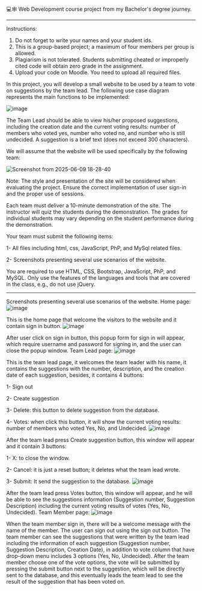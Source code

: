 💻🕸️ Web Development course project from my Bachelor's degree journey.

----
Instructions:
1. Do not forget to write your names and your student ids.
2. This is a group-based project; a maximum of four members per group is allowed. 
3. Plagiarism is not tolerated. Students submitting cheated or improperly cited code will obtain zero grade in the assignment.
4. Upload your code on Moodle. You need to upload all required files.

In this project, you will develop a small website to be used by a team to vote on suggestions by the team lead. The following use case diagram represents the main functions to be implemented:

![image](https://github.com/user-attachments/assets/ef51378d-a1d8-457d-a019-dd315a55e1f8)


The Team Lead should be able to view his/her proposed suggestions, including the creation date and the current voting results: number of members who voted yes, number who voted no, and number who is still undecided. A suggestion is a brief text (does not exceed 300 characters).

We will assume that the website will be used specifically by the following team:

![Screenshot from 2025-06-09 18-28-40](https://github.com/user-attachments/assets/b8194a52-125f-4d55-a9e2-343dd84ea3ce)

Note: The style and presentation of the site will be considered when evaluating the project. Ensure the correct implementation of user sign-in and the proper use of sessions.

Each team must deliver a 10-minute demonstration of the site. The instructor will quiz the students during the demonstration. The grades for individual students may vary depending on the student performance during the demonstration.

Your team must submit the following items:

1- All files including html, css, JavaScript, PhP, and MySql related files.

2- Screenshots presenting several use scenarios of the website.

You are required to use HTML, CSS, Bootstrap, JavaScript, PhP, and MySQL. Only use the features of the languages and tools that are covered in the class, e.g., do not use jQuery. 

----

Screenshots presenting several use scenarios of the website.
Home page:
![image](https://github.com/user-attachments/assets/caa51e1e-52ae-43e6-872f-7ecd7d26b631)

This is the home page that welcome the visitors to the website and it contain sign in button.
![image](https://github.com/user-attachments/assets/e659216f-4d86-4189-8fa0-aa364d768b12)


After user click on sign in button, this popup form for sign in will appear, which require username and password for signing in, and the user can close the popup window.
Team Lead page:
![image](https://github.com/user-attachments/assets/e5becb77-08c1-45b1-aa7b-b9772a9595f8)


This is the team lead page, it welcomes the team leader with his name, it contains the suggestions with the number, description, and the creation date of each suggestion, besides, it contains 4 buttons:

1- Sign out

2- Create suggestion

3- Delete: this button to delete suggestion from the database.

4- Votes: when click this button, it will show the current voting results: number of members who voted Yes, No, and Undecided.
![image](https://github.com/user-attachments/assets/2c071b86-a100-4989-b4c2-75e64d7c3191)


After the team lead press Create suggestion button, this window will appear and it contain 3 buttons:

1-  X: to close the window.

2- Cancel: it is just a reset button; it deletes what the team lead wrote.

3- Submit: It send the suggestion to the database.
![image](https://github.com/user-attachments/assets/d7d8eab3-a5d8-43e2-be24-1bc331b5be72)


After the team lead press Votes button, this window will appear, and he will be able to see the suggestions information (Suggestion number, Suggestion Description) including the current voting results of votes (Yes, No, Undecided).
Team Member page:
![image](https://github.com/user-attachments/assets/c94d0c4e-6aef-419c-b1fd-b6500779bdee)


When the team member sign in, there will be a welcome message with the name of the member. The user can sign out using the sign out button. The team member can see the suggestions that were written by the team lead including the information of each suggestion (Suggestion number, Suggestion Description, Creation Date), in addition to vote column that have drop-down menu includes 3 options (Yes, No, Undecided).
After the team member choose one of the vote options, the vote will be submitted by pressing the submit button next to the suggestion, which will be directly sent to the database, and this eventually leads the team lead to see the result of the suggestion that has been voted on.
